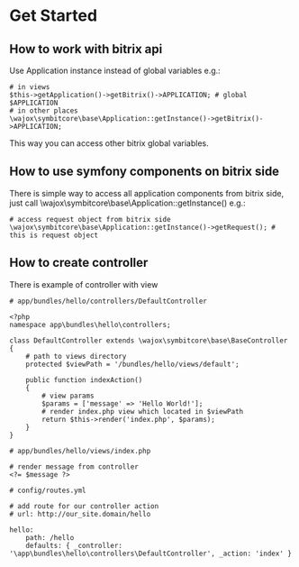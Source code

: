 # Get Started

## How to work with bitrix api

Use Application instance instead of global variables e.g.:

```
# in views
$this->getApplication()->getBitrix()->APPLICATION; # global $APPLICATION
# in other places
\wajox\symbitcore\base\Application::getInstance()->getBitrix()->APPLICATION;
```

This way you can access other bitrix global variables.

## How to use symfony components on bitrix side
There is simple way to access all application components from bitrix side, just call \wajox\symbitcore\base\Application::getInstance() e.g.:

```
# access request object from bitrix side
\wajox\symbitcore\base\Application::getInstance()->getRequest(); # this is request object
```

## How to create controller

There is example of controller with view

```
# app/bundles/hello/controllers/DefaultController

<?php
namespace app\bundles\hello\controllers;

class DefaultController extends \wajox\symbitcore\base\BaseController
{
    # path to views directory
	protected $viewPath = '/bundles/hello/views/default'; 

	public function indexAction()
	{
		# view params
		$params = ['message' => 'Hello World!'];
		# render index.php view which located in $viewPath
		return $this->render('index.php', $params);
	}
}
```

```
# app/bundles/hello/views/index.php

# render message from controller
<?= $message ?>
```

```
# config/routes.yml

# add route for our controller action
# url: http://our_site.domain/hello

hello:
    path: /hello
    defaults: { _controller: '\app\bundles\hello\controllers\DefaultController', _action: 'index' }
```

